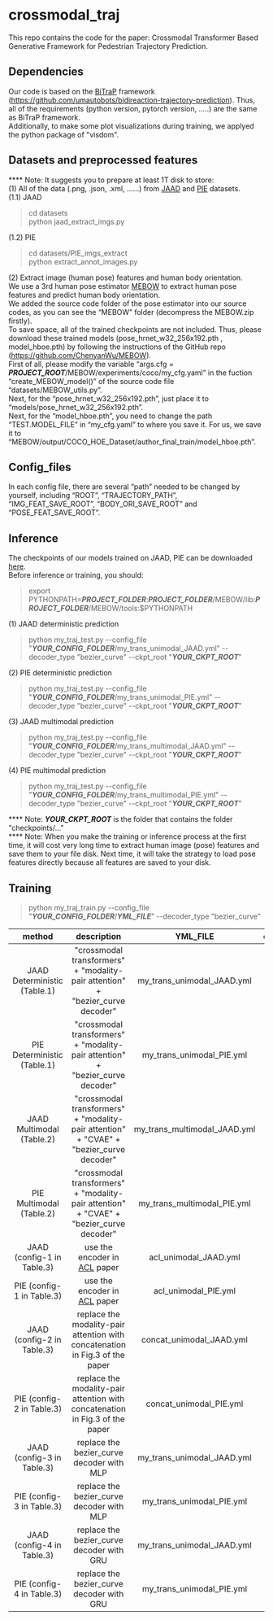 # crossmodal_traj
This repo contains the code for the paper: Crossmodal Transformer Based Generative Framework for Pedestrian Trajectory Prediction.

## Dependencies  
Our code is based on the [BiTraP](https://github.com/umautobots/bidireaction-trajectory-prediction) framework (https://github.com/umautobots/bidireaction-trajectory-prediction). Thus, all of the requirements (python version, pytorch version, .....) are the same as BiTraP framework.  
Additionally, to make some plot visualizations during training, we applyed the python package of "visdom".

## Datasets and preprocessed features  
**** Note: It suggests you to prepare at least 1T disk to store:   
(1) All of the data (.png, .json, .xml, ……) from [JAAD](https://data.nvision2.eecs.yorku.ca/JAAD_dataset/) and [PIE](https://data.nvision2.eecs.yorku.ca/PIE_dataset/) datasets.  
(1.1) JAAD  
>cd datasets  
>python jaad_extract_imgs.py

(1.2) PIE  
>cd datasets/PIE_imgs_extract  
>python extract_annot_images.py   

(2) Extract image (human pose) features and human body orientation.  
We use a 3rd human pose estimator [MEBOW](https://github.com/ChenyanWu/MEBOW) to extract human pose features and predict human body orientation.  
We added the source code folder of the pose estimator into our source codes, as you can see the “MEBOW” folder (decompress the MEBOW.zip firstly).  
To save space, all of the trained checkpoints are not included. Thus, please download these trained models (pose_hrnet_w32_256x192.pth , model_hboe.pth) by following the instructions of the GitHub repo (https://github.com/ChenyanWu/MEBOW).  
First of all, please modify the variable “args.cfg = ***PROJECT_ROOT***/MEBOW/experiments/coco/my_cfg.yaml” in the fuction “create_MEBOW_model()” of the source code file “datasets/MEBOW_utils.py”.  
Next, for the “pose_hrnet_w32_256x192.pth”, just place it to “models/pose_hrnet_w32_256x192.pth”.  
Next, for the “model_hboe.pth”, you need to change the path “TEST.MODEL_FILE” in “my_cfg.yaml” to where you save it. For us, we save it to “MEBOW/output/COCO_HOE_Dataset/author_final_train/model_hboe.pth”.  



## Config_files  
In each config file, there are several “path” needed to be changed by yourself, including “ROOT”, “TRAJECTORY_PATH”, “IMG_FEAT_SAVE_ROOT”, “BODY_ORI_SAVE_ROOT” and “POSE_FEAT_SAVE_ROOT”.

## Inference  
The checkpoints of our models trained on JAAD, PIE can be downloaded [here](https://drive.google.com/drive/folders/1e9Dmf1_qBKQc1cXUfPPonkM7iHqIh9vT?usp=sharing).  
Before inference or training, you should:
>export PYTHONPATH=***PROJECT_FOLDER***:***PROJECT_FOLDER***/MEBOW/lib:***PROJECT_FOLDER***/MEBOW/tools:$PYTHONPATH


(1) JAAD deterministic prediction  
>python my_traj_test.py --config_file "***YOUR_CONFIG_FOLDER***/my_trans_unimodal_JAAD.yml" --decoder_type "bezier_curve" --ckpt_root "***YOUR_CKPT_ROOT***"  

(2) PIE deterministic prediction  
>python my_traj_test.py --config_file "***YOUR_CONFIG_FOLDER***/my_trans_unimodal_PIE.yml" --decoder_type "bezier_curve" --ckpt_root "***YOUR_CKPT_ROOT***"  

(3) JAAD multimodal prediction  
>python my_traj_test.py --config_file "***YOUR_CONFIG_FOLDER***/my_trans_multimodal_JAAD.yml" --decoder_type "bezier_curve" --ckpt_root "***YOUR_CKPT_ROOT***"  

(4) PIE multimodal prediction  
>python my_traj_test.py --config_file "***YOUR_CONFIG_FOLDER***/my_trans_multimodal_PIE.yml" --decoder_type "bezier_curve" --ckpt_root "***YOUR_CKPT_ROOT***"


**** Note: ***YOUR_CKPT_ROOT*** is the folder that contains the folder "checkpoints/..."  
**** Note: When you make the training or inference process at the first time, it will cost very long time to extract human image (pose) features and save them to your file disk. Next time, it will take the strategy to load pose features directly because all features are saved to your disk.




## Training  
>python my_traj_train.py --config_file "***YOUR_CONFIG_FOLDER***/***YML_FILE***" --decoder_type "bezier_curve"

| method | description | YML_FILE | decoder_type |
| :------: | :------: | :------: | :------: |
| JAAD Deterministic (Table.1) | "crossmodal transformers" + "modality-pair attention" + "bezier_curve decoder" | my_trans_unimodal_JAAD.yml | bezier_curve |
| PIE Deterministic (Table.1) | "crossmodal transformers" + "modality-pair attention" + "bezier_curve decoder" | my_trans_unimodal_PIE.yml | bezier_curve |
| JAAD Multimodal (Table.2) | "crossmodal transformers" + "modality-pair attention" + "CVAE" + "bezier_curve decoder" | my_trans_multimodal_JAAD.yml | bezier_curve |
| PIE Multimodal (Table.2) |  "crossmodal transformers" + "modality-pair attention" + "CVAE" + "bezier_curve decoder" | my_trans_multimodal_PIE.yml | bezier_curve |
| JAAD (config-1 in Table.3) | use the encoder in [ACL](https://arxiv.org/abs/1906.00295) paper | acl_unimodal_JAAD.yml | bezier_curve |
| PIE (config-1 in Table.3) | use the encoder in [ACL](https://arxiv.org/abs/1906.00295) paper | acl_unimodal_PIE.yml | bezier_curve |
| JAAD (config-2 in Table.3) | replace the modality-pair attention with concatenation in Fig.3 of the paper | concat_unimodal_JAAD.yml | bezier_curve |
| PIE (config-2 in Table.3) | replace the modality-pair attention with concatenation in Fig.3 of the paper | concat_unimodal_PIE.yml | bezier_curve |
| JAAD (config-3 in Table.3) | replace the bezier_curve decoder with MLP | my_trans_unimodal_JAAD.yml | mlp |
| PIE (config-3 in Table.3) | replace the bezier_curve decoder with MLP | my_trans_unimodal_PIE.yml | mlp |
| JAAD (config-4 in Table.3) | replace the bezier_curve decoder with GRU | my_trans_unimodal_JAAD.yml | gru |
| PIE (config-4 in Table.3) | replace the bezier_curve decoder with GRU | my_trans_unimodal_PIE.yml | gru |




